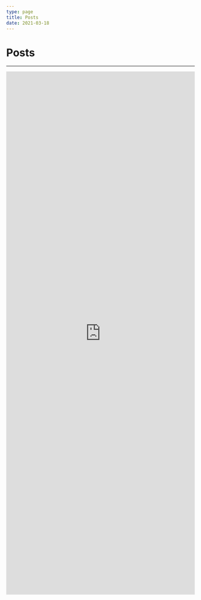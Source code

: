 ```yaml
---
type: page
title: Posts
date: 2021-03-18
---
```


# Posts
---
<div>
<iframe src="https://www.linkedin.com/embed/feed/update/urn:li:share:6816560984849813504" height="1395" width="504" frameborder="0" allowfullscreen="" title="Embedded post"></iframe>
</div>